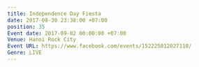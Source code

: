 ```yaml
---
title: Independence Day Fiesta
date: 2017-08-30 23:38:00 +07:00
position: 35
Event date: 2017-09-02 00:00:00 +07:00
Venue: Hanoi Rock City
Event URL: https://www.facebook.com/events/152225812027118/
Genre: LIVE
---
```


